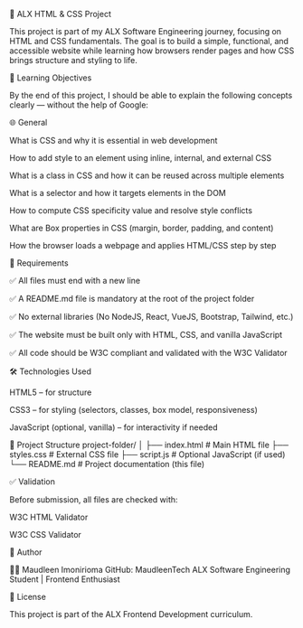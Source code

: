📘 ALX HTML & CSS Project

This project is part of my ALX Software Engineering journey, focusing on HTML and CSS fundamentals. The goal is to build a simple, functional, and accessible website while learning how browsers render pages and how CSS brings structure and styling to life.

🚀 Learning Objectives

By the end of this project, I should be able to explain the following concepts clearly — without the help of Google:

🌐 General

What is CSS and why it is essential in web development

How to add style to an element using inline, internal, and external CSS

What is a class in CSS and how it can be reused across multiple elements

What is a selector and how it targets elements in the DOM

How to compute CSS specificity value and resolve style conflicts

What are Box properties in CSS (margin, border, padding, and content)

How the browser loads a webpage and applies HTML/CSS step by step

📑 Requirements

✅ All files must end with a new line

✅ A README.md file is mandatory at the root of the project folder

✅ No external libraries (No NodeJS, React, VueJS, Bootstrap, Tailwind, etc.)

✅ The website must be built only with HTML, CSS, and vanilla JavaScript

✅ All code should be W3C compliant and validated with the W3C Validator

🛠️ Technologies Used

HTML5 – for structure

CSS3 – for styling (selectors, classes, box model, responsiveness)

JavaScript (optional, vanilla) – for interactivity if needed

📂 Project Structure
project-folder/
│
├── index.html        # Main HTML file
├── styles.css        # External CSS file
├── script.js         # Optional JavaScript (if used)
└── README.md         # Project documentation (this file)

✅ Validation

Before submission, all files are checked with:

W3C HTML Validator

W3C CSS Validator

🌟 Author

👩‍💻 Maudleen Imonirioma
GitHub: MaudleenTech
ALX Software Engineering Student | Frontend Enthusiast

📄 License

This project is part of the ALX Frontend Development curriculum.